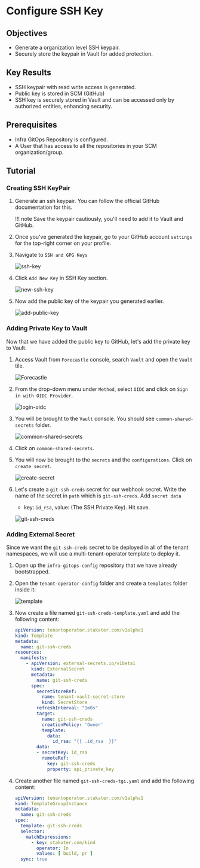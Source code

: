 # Configure SSH Key

## Objectives

* Generate a organization level SSH keypair.
* Securely store the keypair in Vault for added protection.

## Key Results

* SSH keypair with read write access is generated.
* Public key is stored in SCM (GitHub)
* SSH key is securely stored in Vault and can be accessed only by authorized entities, enhancing security.

## Prerequisites

* Infra GitOps Repository is configured.
* A User that has access to all the repositories in your SCM organization/group.

## Tutorial

### Creating SSH KeyPair

1. Generate an ssh keypair. You can follow the official GitHub documentation for this.

    !!! note
        Save the keypair cautiously, you'll need to add it to Vault and GitHub.

1. Once you've generated the keypair, go to your GitHub account `settings` for the top-right corner on your profile.

1. Navigate to `SSH and GPG Keys`

    ![ssh-key](images/ssh-key.png)

1. Click `Add New Key` in SSH Key section.

    ![new-ssh-key](images/new-ssh-key.png)

1. Now add the public key of the keypair you generated earlier.

    ![add-public-key](images/add-public-key.png)

### Adding Private Key to Vault

Now that we have added the public key to GitHub, let's add the private key to Vault.

1. Access Vault from `Forecastle` console, search `Vault` and open the `Vault` tile.

    ![Forecastle](images/forecastle.png)

1. From the drop-down menu under `Method`, select `OIDC` and click on `Sign in with OIDC Provider`.

    ![login-oidc](images/login-oidc.png)

1. You will be brought to the `Vault` console. You should see `common-shared-secrets` folder.

    ![common-shared-secrets](images/common-shared-secrets.png)

1. Click on `common-shared-secrets`.

1. You will now be brought to the `secrets` and the `configurations`. Click on `create secret`.

    ![create-secret](images/create-secret.png)

1. Let's create a `git-ssh-creds` secret for our webhook secret. Write the name of the secret in `path` which is `git-ssh-creds`. Add `secret data`
    * key: `id_rsa`, value: (The SSH Private Key).
      Hit save.

    ![git-ssh-creds](images/git-ssh-creds.png)

### Adding External Secret

Since we want the `git-ssh-creds` secret to be deployed in all of the tenant namespaces, we will use a multi-tenant-operator template to deploy it.

1. Open up the `infra-gitops-config` repository that we have already bootstrapped.

1. Open the `tenant-operator-config` folder and create a `templates` folder inside it:

    ![template](images/template.png)

1. Now create a file named `git-ssh-creds-template.yaml` and add the following content:

    ```yaml
    apiVersion: tenantoperator.stakater.com/v1alpha1
    kind: Template
    metadata:
      name: git-ssh-creds
    resources:
      manifests:
        - apiVersion: external-secrets.io/v1beta1
          kind: ExternalSecret
          metadata:
            name: git-ssh-creds
          spec:
            secretStoreRef:
              name: tenant-vault-secret-store
              kind: SecretStore
            refreshInterval: "1m0s"
            target:
              name: git-ssh-creds
              creationPolicy: 'Owner'
              template:
                data:
                  id_rsa: "{{ .id_rsa  }}"
            data:
            - secretKey: id_rsa
              remoteRef:
                key: git-ssh-creds
                property: api_private_key
    ```

1. Create another file named `git-ssh-creds-tgi.yaml` and add the following content:

    ```yaml
    apiVersion: tenantoperator.stakater.com/v1alpha1
    kind: TemplateGroupInstance
    metadata:
      name: git-ssh-creds
    spec:
      template: git-ssh-creds
      selector:
        matchExpressions:
          - key: stakater.com/kind
            operator: In
            values: [ build, pr ]
      sync: true
    ```
